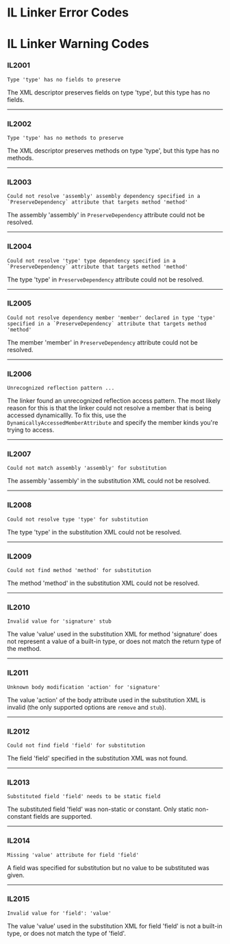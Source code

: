 # IL Linker Error Codes
# IL Linker Warning Codes 

### IL2001
```
Type 'type' has no fields to preserve
```

The XML descriptor preserves fields on type 'type', but this type has no fields.

---

### IL2002
```
Type 'type' has no methods to preserve
```

The XML descriptor preserves methods on type 'type', but this type has no methods.

---

### IL2003
```
Could not resolve 'assembly' assembly dependency specified in a `PreserveDependency` attribute that targets method 'method'
```

The assembly 'assembly' in `PreserveDependency` attribute could not be resolved.

---

### IL2004
```
Could not resolve 'type' type dependency specified in a `PreserveDependency` attribute that targets method 'method'
```

The type 'type' in `PreserveDependency` attribute could not be resolved.

---

### IL2005
```
Could not resolve dependency member 'member' declared in type 'type' specified in a `PreserveDependency` attribute that targets method 'method'
```

The member 'member' in `PreserveDependency` attribute could not be resolved.

---

### IL2006
```
Unrecognized reflection pattern ...
```

The linker found an unrecognized reflection access pattern. The most likely reason for this is that the linker could not resolve a member that is being accessed dynamicallly. To fix this, use the `DynamicallyAccessedMemberAttribute` and specify the member kinds you're trying to access.

---

### IL2007
```
Could not match assembly 'assembly' for substitution
```

The assembly 'assembly' in the substitution XML could not be resolved.

---

### IL2008
```
Could not resolve type 'type' for substitution
```

The type 'type' in the substitution XML could not be resolved.

---

### IL2009
```
Could not find method 'method' for substitution
```

The method 'method' in the substitution XML could not be resolved.

---

### IL2010
```
Invalid value for 'signature' stub
```

The value 'value' used in the substitution XML for method 'signature' does not represent a value of a built-in type, or does not match the return type of the method.

---

### IL2011
```
Unknown body modification 'action' for 'signature'
```

The value 'action' of the body attribute used in the substitution XML is invalid (the only supported options are `remove` and `stub`).

---

### IL2012
```
Could not find field 'field' for substitution
```

The field 'field' specified in the substitution XML was not found.

---

### IL2013
```
Substituted field 'field' needs to be static field
```

The substituted field 'field' was non-static or constant. Only static non-constant fields are supported.

---

### IL2014
```
Missing 'value' attribute for field 'field'
```

A field was specified for substitution but no value to be substituted was given.

---

### IL2015
```
Invalid value for 'field': 'value'
```

The value 'value' used in the substitution XML for field 'field' is not a built-in type, or does not match the type of 'field'.
